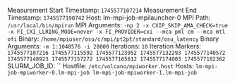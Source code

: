 Measurement Start Timestamp: `1745577107214`
Measurement End Timestamp: `1745577190742`
Host: lm-mpi-job-mpilauncher-0
MPI Path: `/usr/local/bin/mpirun`
MPI Arguments: `-np 2 -x CXIP_SKIP_AMA_CHECK=true -x FI_CXI_LLRING_MODE=never -x FI_PROVIDER=cxi --mca pml cm --mca mtl ofi`
Binary: `/home/mpiuser/osu/c/mpi/pt2pt/standard/osu_latency`
Binary Arguments: `-m 1:1048576 -i 20000`
Iterations: `10`
Iteration Markers: `1745577107216 1745577115592 1745577123952 1745577132293 1745577140572 1745577148923 1745577157272 1745577165612 1745577174003 1745577182362`
SLURM_JOB_ID: ``
Hostfile: `/etc/volcano/mpiworker.host`
Hosts: `lm-mpi-job-mpiworker-0.lm-mpi-job
lm-mpi-job-mpiworker-1.lm-mpi-job`
